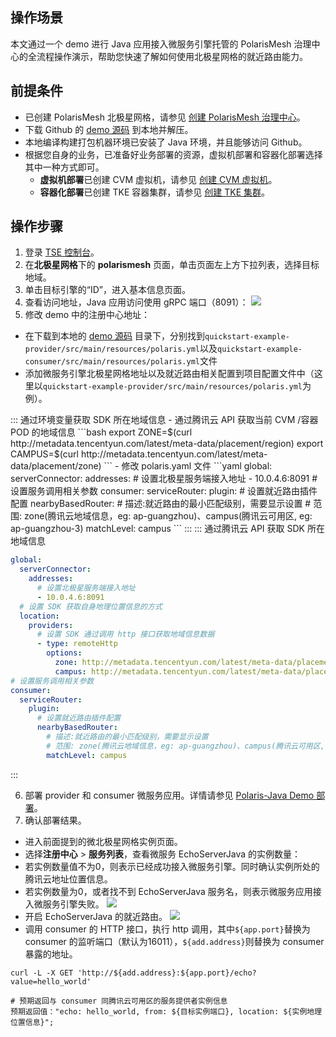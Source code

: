 ## 操作场景

本文通过一个 demo 进行 Java 应用接入微服务引擎托管的 PolarisMesh 治理中心的全流程操作演示，帮助您快速了解如何使用北极星网格的就近路由能力。

## 前提条件

- 已创建 PolarisMesh 北极星网格，请参见 [创建 PolarisMesh 治理中心](https://cloud.tencent.com/document/product/1364/65866)。
- 下载 Github 的 [demo 源码](https://github.com/polarismesh/polaris-java/tree/main/polaris-examples/quickstart-example) 到本地并解压。
- 本地编译构建打包机器环境已安装了 Java 环境，并且能够访问 Github。
- 根据您自身的业务，已准备好业务部署的资源，虚拟机部署和容器化部署选择其中一种方式即可。
  - **虚拟机部署**已创建 CVM 虚拟机，请参见 [创建 CVM 虚拟机](https://cloud.tencent.com/document/product/213/2936)。
  - **容器化部署**已创建 TKE 容器集群，请参见 [创建 TKE 集群](https://cloud.tencent.com/document/product/457/32189)。

## 操作步骤

1. 登录 [TSE 控制台](https://console.cloud.tencent.com/tse)。
2. 在**北极星网格**下的 **polarismesh** 页面，单击页面左上方下拉列表，选择目标地域。
3. 单击目标引擎的“ID”，进入基本信息页面。
4. 查看访问地址，Java 应用访问使用 gRPC 端口（8091）：
![](https://qcloudimg.tencent-cloud.cn/raw/e7dc5ac5f7c76a316ae68b667d8a365f.png)
5. 修改 demo 中的注册中心地址：
 - 在下载到本地的 [demo 源码](https://github.com/polarismesh/polaris-java/tree/main/polaris-examples/quickstart-example) 目录下，分别找到`quickstart-example-provider/src/main/resources/polaris.yml`以及`quickstart-example-consumer/src/main/resources/polaris.yml`文件
 - 添加微服务引擎北极星网格地址以及就近路由相关配置到项目配置文件中（这里以`quickstart-example-provider/src/main/resources/polaris.yml`为例）。

<dx-tabs>
::: 通过环境变量获取 SDK 所在地域信息
- 通过腾讯云 API 获取当前 CVM /容器 POD 的地域信息
```bash
export ZONE=$(curl http://metadata.tencentyun.com/latest/meta-data/placement/region)
export CAMPUS=$(curl http://metadata.tencentyun.com/latest/meta-data/placement/zone)
```
- 修改 polaris.yaml 文件
```yaml
global:
  serverConnector:
    addresses:
      # 设置北极星服务端接入地址
      - 10.0.4.6:8091
# 设置服务调用相关参数
consumer:
  serviceRouter:
    plugin:
      # 设置就近路由插件配置
      nearbyBasedRouter:
        # 描述:就近路由的最小匹配级别，需要显示设置
        # 范围: zone(腾讯云地域信息，eg: ap-guangzhou)、campus(腾讯云可用区, eg: ap-guangzhou-3)
        matchLevel: campus
```
:::
::: 通过腾讯云 API 获取 SDK 所在地域信息

```yaml
global:
  serverConnector:
    addresses:
      # 设置北极星服务端接入地址
      - 10.0.4.6:8091
  # 设置 SDK 获取自身地理位置信息的方式
  location:
    providers:
      # 设置 SDK 通过调用 http 接口获取地域信息数据
      - type: remoteHttp
        options:
          zone: http://metadata.tencentyun.com/latest/meta-data/placement/region
          campus: http://metadata.tencentyun.com/latest/meta-data/placement/zone
# 设置服务调用相关参数
consumer:
  serviceRouter:
    plugin:
      # 设置就近路由插件配置
      nearbyBasedRouter:
        # 描述:就近路由的最小匹配级别，需要显示设置
        # 范围: zone(腾讯云地域信息，eg: ap-guangzhou)、campus(腾讯云可用区, eg: ap-guangzhou-3)
        matchLevel: campus
```
:::
</dx-tabs>


6. 部署 provider 和 consumer 微服务应用。详情请参见 [Polaris-Java Demo 部署](https://cloud.tencent.com/document/product/1364/66652)。
7. 确认部署结果。
 - 进入前面提到的微北极星网格实例页面。
 - 选择**注册中心** > **服务列表**，查看微服务 EchoServerJava 的实例数量：
 - 若实例数量值不为0，则表示已经成功接入微服务引擎。同时确认实例所处的腾讯云地址位置信息。
 - 若实例数量为0，或者找不到 EchoServerJava 服务名，则表示微服务应用接入微服务引擎失败。
 ![](https://qcloudimg.tencent-cloud.cn/raw/a15e96097f63436941db0954a04d2454.png)
 - 开启 EchoServerJava 的就近路由。
 ![](https://qcloudimg.tencent-cloud.cn/raw/54be0d8ba18e9ef9b37eee09c5132e84.png)
 - 调用 consumer 的 HTTP 接口，执行 http 调用，其中`${app.port}`替换为 consumer 的监听端口（默认为16011），`${add.address}`则替换为 consumer 暴露的地址。
  ```shell
  curl -L -X GET 'http://${add.address}:${app.port}/echo?value=hello_world'

  # 预期返回与 consumer 同腾讯云可用区的服务提供者实例信息
  预期返回值："echo: hello_world, from: ${目标实例端口}, location: ${实例地理位置信息}";
  ```

